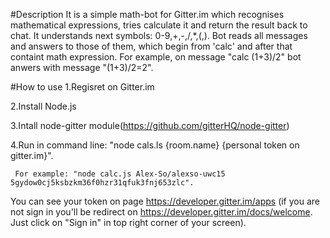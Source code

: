 #Description
It is a simple math-bot for Gitter.im which recognises mathematical expressions, tries calculate it and return the result back to chat. It understands next symbols: 0-9,+,-,/,*,(,).
Bot reads all messages and answers to those of them, which begin from 'calc' and after that containt math expression.
For example, on message "calc (1+3)/2" bot anwers with message "(1+3)/2=2".

#How to use
1.Regisret on Gitter.im

2.Install Node.js

3.Intall node-gitter module(https://github.com/gitterHQ/node-gitter)

4.Run in command line: "node cals.ls {room.name} {personal token on gitter.im}".

     For example: "node calc.js Alex-So/alexso-uwc15 5gydow0cj5ksbzkm36f0hzr31qfuk3fnj653zlc".

You can see your token on page https://developer.gitter.im/apps (if you are not sign in you'll be redirect on 			https://developer.gitter.im/docs/welcome. Just click on "Sign in" in top right corner of your screen).
